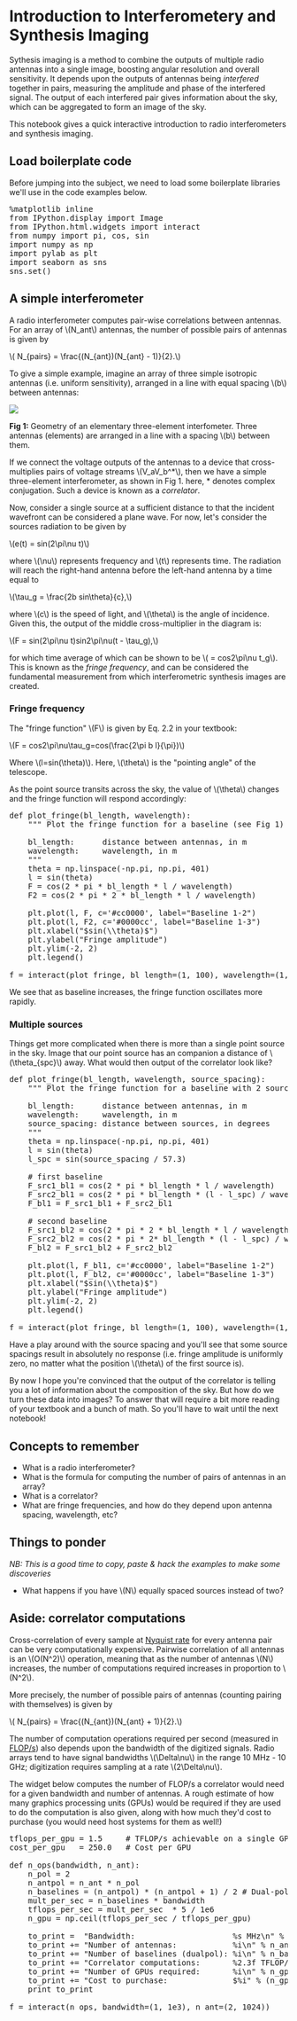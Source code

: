 # Introduction to Interferometery and Synthesis Imaging

Sythesis imaging is a method to combine the outputs of multiple radio antennas into a single image, boosting angular resolution and overall sensitivity. It depends upon the outputs of antennas being *interfered* together in pairs, measuring the amplitude and phase of the interfered signal. The output of each interfered pair gives information about the sky, which can be aggregated to form an image of the sky.

This notebook gives a quick interactive introduction to radio interferometers and synthesis imaging.

## Load boilerplate code

Before jumping into the subject, we need to load some boilerplate libraries we'll use in the code examples below.

<pre data-code-language="python"
     data-executable="true"
     data-type="programlisting">
%matplotlib inline
from IPython.display import Image
from IPython.html.widgets import interact
from numpy import pi, cos, sin
import numpy as np
import pylab as plt
import seaborn as sns
sns.set()
</pre>

## A simple interferometer

A radio interferometer computes pair-wise correlations between antennas. For an array of <span class="math-tex" data-type="tex">\\(N_ant\\)</span> antennas, the number of possible pairs of antennas is given by

<span class="math-tex" data-type="tex">\\( N_{pairs} = \frac{(N_{ant})(N_{ant} - 1)}{2}.\\)</span>

To give a simple example, imagine an array of three simple isotropic antennas (i.e. uniform sensitivity), arranged in a line with equal spacing <span class="math-tex" data-type="tex">\\(b\\)</span> between antennas:

<img src="images/interferometer.png"/>

**Fig 1:** Geometry of an elementary three-element interfometer. Three antennas (elements) are arranged in a line with a spacing <span class="math-tex" data-type="tex">\\(b\\)</span> between them.

If we connect the voltage outputs of the antennas to a device that cross-multiplies pairs of voltage streams <span class="math-tex" data-type="tex">\\(V_aV_b^*\\)</span>, then we have a simple three-element interferometer, as shown in Fig 1. here, \* denotes complex conjugation. Such a device is known as a *correlator*.

Now, consider a single source at a sufficient distance to that the incident wavefront can be considered a plane wave. For now, let's consider the sources radiation to be given by

<span class="math-tex" data-type="tex">\\(e(t) = sin(2\pi\nu t)\\)</span>

where <span class="math-tex" data-type="tex">\\(\nu\\)</span> represents frequency and <span class="math-tex" data-type="tex">\\(t\\)</span> represents time. The radiation will reach the right-hand antenna before the left-hand antenna by a time equal to

<span class="math-tex" data-type="tex">\\(\tau_g = \frac{2b sin\theta}{c},\\)</span>

where <span class="math-tex" data-type="tex">\\(c\\)</span> is the speed of light, and <span class="math-tex" data-type="tex">\\(\theta\\)</span> is the angle of incidence. Given this, the output of the middle cross-multiplier in the diagram is:

<span class="math-tex" data-type="tex">\\(F = sin(2\pi\nu t)sin2\pi\nu(t - \tau_g),\\)</span>

for which time average of which can be shown to be <span class="math-tex" data-type="tex">\\(<F> = cos2\pi\nu t_g\\)</span>. This is known as the *fringe frequency*, and can be considered the fundamental measurement from which interferometric synthesis images are created.

### Fringe frequency


The "fringe function" <span class="math-tex" data-type="tex">\\(F\\)</span> is given by Eq. 2.2 in your textbook:

<span class="math-tex" data-type="tex">\\(F = cos2\pi\nu\tau_g=cos(\frac{2\pi b l}{\pi})\\)</span>

Where <span class="math-tex" data-type="tex">\\(l=sin(\theta)\\)</span>. Here, <span class="math-tex" data-type="tex">\\(\theta\\)</span> is the "pointing angle" of the telescope.

As the point source transits across the sky, the value of <span class="math-tex" data-type="tex">\\(\theta\\)</span> changes and the fringe function will respond accordingly:

<pre data-code-language="python"
     data-executable="true"
     data-type="programlisting">
def plot_fringe(bl_length, wavelength):
    """ Plot the fringe function for a baseline (see Fig 1)

    bl_length:      distance between antennas, in m
    wavelength:     wavelength, in m
    """
    theta = np.linspace(-np.pi, np.pi, 401)
    l = sin(theta)
    F = cos(2 * pi * bl_length * l / wavelength)
    F2 = cos(2 * pi * 2 * bl_length * l / wavelength)

    plt.plot(l, F, c='#cc0000', label="Baseline 1-2")
    plt.plot(l, F2, c='#0000cc', label="Baseline 1-3")
    plt.xlabel("$sin(\\theta)$")
    plt.ylabel("Fringe amplitude")
    plt.ylim(-2, 2)
    plt.legend()

f = interact(plot_fringe, bl_length=(1, 100), wavelength=(1, 100))
</pre>

We see that as baseline increases, the fringe function oscillates more rapidly.

### Multiple sources

Things get more complicated when there is more than a single point source in the sky. Image that our point source has an companion a distance of <span class="math-tex" data-type="tex">\\(\theta_{spc}\\)</span> away. What would then output of the correlator look like?

<pre data-code-language="python"
     data-executable="true"
     data-type="programlisting">
def plot_fringe(bl_length, wavelength, source_spacing):
    """ Plot the fringe function for a baseline with 2 sources (see Fig 1)

    bl_length:      distance between antennas, in m
    wavelength:     wavelength, in m
    source_spacing: distance between sources, in degrees
    """
    theta = np.linspace(-np.pi, np.pi, 401)
    l = sin(theta)
    l_spc = sin(source_spacing / 57.3)

    # first baseline
    F_src1_bl1 = cos(2 * pi * bl_length * l / wavelength)
    F_src2_bl1 = cos(2 * pi * bl_length * (l - l_spc) / wavelength)
    F_bl1 = F_src1_bl1 + F_src2_bl1

    # second baseline
    F_src1_bl2 = cos(2 * pi * 2 * bl_length * l / wavelength)
    F_src2_bl2 = cos(2 * pi * 2* bl_length * (l - l_spc) / wavelength)
    F_bl2 = F_src1_bl2 + F_src2_bl2

    plt.plot(l, F_bl1, c='#cc0000', label="Baseline 1-2")
    plt.plot(l, F_bl2, c='#0000cc', label="Baseline 1-3")
    plt.xlabel("$sin(\\theta)$")
    plt.ylabel("Fringe amplitude")
    plt.ylim(-2, 2)
    plt.legend()

f = interact(plot_fringe, bl_length=(1, 100), wavelength=(1, 100), source_spacing=(0, 90))
</pre>

Have a play around with the source spacing and you'll see that some source spacings result in absolutely no response (i.e. fringe amplitude is uniformly zero, no matter what the position <span class="math-tex" data-type="tex">\\(\theta\\)</span> of the first source is).

By now I hope you're convinced that the output of the correlator is telling you a lot of information about the composition of the sky. But how do we turn these data into images? To answer that will require a bit more reading of your textbook and a bunch of math. So you'll have to wait until the next notebook!

## Concepts to remember

* What is a radio interferometer?
* What is the formula for computing the number of pairs of antennas in an array?
* What is a correlator?
* What are fringe frequencies, and how do they depend upon antenna spacing, wavelength, etc?

## Things to ponder

*NB: This is a good time to copy, paste & hack the examples to make some discoveries*

* What happens if you have <span class="math-tex" data-type="tex">\\(N\\)</span> equally spaced sources instead of two?

## Aside: correlator computations

Cross-correlation of every sample at [Nyquist rate](http://www.dspguide.com/ch3/2.htm) for every antenna pair can be very computationally expensive. Pairwise correlation of all antennas is an <span class="math-tex" data-type="tex">\\(O(N^2)\\)</span> operation, meaning that as the number of antennas <span class="math-tex" data-type="tex">\\(N\\)</span> increases, the number of computations required increases in proportion to <span class="math-tex" data-type="tex">\\(N^2\\)</span>.

More precisely, the number of possible pairs of antennas (counting pairing with themselves) is given by

<span class="math-tex" data-type="tex">\\( N_{pairs} = \frac{(N_{ant})(N_{ant} + 1)}{2}.\\)</span>

The number of computation operations required per second (measured in [FLOP/s](https://en.wikipedia.org/wiki/FLOPS)) also depends upon the bandwidth of the digitized signals. Radio arrays tend to have signal bandwidths <span class="math-tex" data-type="tex">\\(\Delta\nu\\)</span>  in the range 10 MHz - 10 GHz; digitization requires sampling at a rate <span class="math-tex" data-type="tex">\\(2\Delta\nu\\)</span>.

The widget below computes the number of FLOP/s a correlator would need for a given bandwidth and number of antennas. A rough estimate of how many graphics processing units (GPUs) would be required if they are used to do the computation is also given, along with how much they'd cost to purchase (you would need host systems for them as well!)

<pre data-code-language="python"
     data-executable="true"
     data-type="programlisting">
tflops_per_gpu = 1.5     # TFLOP/s achievable on a single GPU, NVIDIA GTX960
cost_per_gpu   = 250.0   # Cost per GPU

def n_ops(bandwidth, n_ant):
    n_pol = 2
    n_antpol = n_ant * n_pol
    n_baselines = (n_antpol) * (n_antpol + 1) / 2 # Dual-pol + autocorrelations
    mult_per_sec = n_baselines * bandwidth
    tflops_per_sec = mult_per_sec  * 5 / 1e6
    n_gpu = np.ceil(tflops_per_sec / tflops_per_gpu)

    to_print =  "Bandwidth:                     %s MHz\n" % bandwidth
    to_print += "Number of antennas:            %i\n" % n_ant
    to_print += "Number of baselines (dualpol): %i\n" % n_baselines
    to_print += "Correlator computations:       %2.3f TFLOP/s\n" % tflops_per_sec
    to_print += "Number of GPUs required:       %i\n" % n_gpu
    to_print += "Cost to purchase:              $%i" % (n_gpu * cost_per_gpu)
    print to_print

f = interact(n_ops, bandwidth=(1, 1e3), n_ant=(2, 1024))
</pre>
